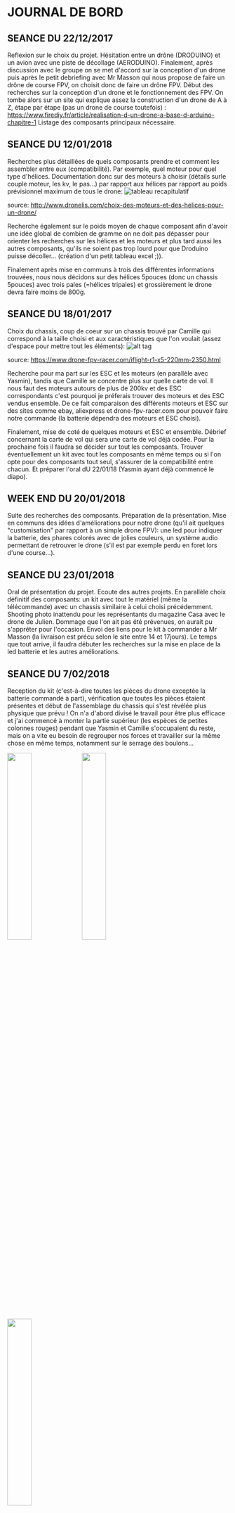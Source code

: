 # JOURNAL DE BORD 

## SEANCE DU 22/12/2017
Reflexion sur le choix du projet. Hésitation entre un drône (DRODUINO) et un avion avec une piste de décollage (AERODUINO). Finalement, 
après discussion avec le groupe on se met d'accord sur la conception d'un drone puis après le petit debriefing avec Mr Masson qui nous 
propose de faire un drône de course FPV, on choisit donc de faire un drône FPV. Début des recherches sur la conception d'un drone et le 
fonctionnement des FPV. On tombe alors sur un site qui explique assez la construction d'un drone de A à Z, étape par étape (pas un drone
de course toutefois) : https://www.firediy.fr/article/realisation-d-un-drone-a-base-d-arduino-chapitre-1
Listage des composants principaux nécessaire.

## SEANCE DU 12/01/2018
Recherches plus détaillées de quels composants prendre et comment les assembler entre eux (compatibilité). Par exemple, quel moteur pour 
quel type d'hélices. Documentation donc sur des moteurs à choisir (détails surle couple moteur, les kv, le pas...) par rapport aux hélices par rapport au poids prévisionnel maximum de tous le drone: 
![tableau recapitulatif](https://user-images.githubusercontent.com/34765769/35444846-13223814-02b0-11e8-8e38-c6e308306b24.PNG)

source: http://www.dronelis.com/choix-des-moteurs-et-des-helices-pour-un-drone/

Recherche également sur le poids moyen de chaque composant afin d'avoir une idée global de combien de gramme on ne doit pas dépasser pour 
orienter les recherches sur les hélices et les moteurs et plus tard aussi les autres composants, qu'ils ne soient pas trop lourd pour que 
Droduino puisse décoller... (création d'un petit tableau excel ;)). 

Finalement après mise en communs à trois des différentes informations trouvées, nous nous décidons sur des hélices 5pouces (donc un chassis
5pouces) avec trois pales (=hélices tripales) et grossièrement le drone devra faire moins de 800g.

## SEANCE DU 18/01/2017
Choix du chassis, coup de coeur sur un chassis trouvé par Camille qui correspond à la taille choisi et aux caractéristiques que l'on voulait (assez d'espace pour mettre tout les éléments):
![alt tag](https://user-images.githubusercontent.com/34765769/35444845-130c671e-02b0-11e8-815e-68201529b249.PNG)

source: https://www.drone-fpv-racer.com/iflight-r1-x5-220mm-2350.html

Recherche pour ma part sur les ESC et les moteurs (en parallèle avec Yasmin), tandis que Camille se concentre plus sur quelle carte de 
vol. Il nous faut des moteurs autours de plus de 200kv et des ESC correspondants c'est pourquoi je préferais trouver des moteurs et des 
ESC vendus ensemble. De ce fait comparaison des différents moteurs et ESC sur des sites comme ebay, aliexpress et drone-fpv-racer.com 
pour pouvoir faire notre commande (la batterie dépendra des moteurs et ESC choisi).

Finalement, mise de coté de quelques moteurs et ESC et ensemble. Débrief concernant la carte de vol qui sera une carte de vol déjà codée.
Pour la prochaine fois il faudra se décider sur tout les composants. Trouver éventuellement un kit avec tout les composants en même temps ou si l'on opte pour des composants tout seul, s'assurer de la compatibilité entre chacun. Et préparer l'oral dU 22/01/18 (Yasmin ayant déjà commencé le diapo).

## WEEK END DU 20/01/2018
Suite des recherches des composants. Préparation de la présentation. 
Mise en communs des idées d'améliorations pour notre drone (qu'il ait quelques "customisation" par rapport à un simple drone FPV): une
led pour indiquer la batterie, des phares colorés avec de jolies couleurs, un système audio permettant de retrouver le drone (s'il est
par exemple perdu en foret lors d'une course...).

## SEANCE DU 23/01/2018
Oral de présentation du projet. Ecoute des autres projets. En parallèle choix définitif des composants: un kit avec tout le matériel
(même la télécommande) avec un chassis similaire à celui choisi précédemment. Shooting photo inattendu pour les représentants du magazine Casa avec le drone de Julien. Dommage que l'on ait pas été prévenues, on aurait pu s'apprêter pour l'occasion. 
Envoi des liens pour le kit à commander à Mr Masson (la livraison est précu selon le site entre 14 et 17jours).
Le temps que tout arrive, il faudra débuter les recherches sur la mise en place de la led batterie et les autres améliorations.

## SEANCE DU 7/02/2018
Reception du kit (c'est-à-dire toutes les pièces du drone exceptée la batterie commandé à part), vérification que toutes les pièces étaient présentes et début de l'assemblage du chassis qui s'est révélée plus physique que prévu ! On n'a d'abord divisé le travail pour être plus efficace et j'ai commencé à monter la partie supérieur (les espèces de petites colonnes rouges) pendant que Yasmin et Camille s'occupaient du reste, mais on a vite eu besoin de regrouper nos forces et travailler sur la même chose en même temps, notamment sur le serrage des boulons...
<p><img src="https://user-images.githubusercontent.com/34765769/36040753-b29ce33c-0dc6-11e8-9758-a9614520923b.JPG" width="33%"> <img src="https://user-images.githubusercontent.com/34765769/36040725-a0bb4f3c-0dc6-11e8-95d8-c64550b63c26.JPG" width="33%"> <img src="https://user-images.githubusercontent.com/34765769/36040743-a96786e6-0dc6-11e8-886e-2ebf033c44bc.JPG" width="33%"></p>
Pour le chassis, il ne reste plus qu'a fixer la partie supérieur et la partie inférieur ensemble (mais on le fera surement seulement après avoir mis les autres composants pour que ça soit plus facile à manier) et intégrer les autres composants. Puis, quand tout cela sera fini et que l'on aura reçu la batterie, nous pourrons enfin commencer les essais de vols !
Go Droduino !

## APRES-MIDI DU 15/02/2018
Assemblage des moteurs, posage des pieds et des hélices.
<p><img src="https://user-images.githubusercontent.com/34765769/38151115-34f63664-3462-11e8-9956-1a624f9994b2.png" width="50%"><img src="https://user-images.githubusercontent.com/34765769/38151235-be011d20-3462-11e8-8829-007fe61e9d9e.png" width="50%"></p>

## JOURNEE DU 21/02/2018
Comme on ne peut coller les deux cartes (carte de vol et plaque de distribution de l'énergie), Camille est allée au Fablab pour des entretoises afin que les cartes puisses être fixées entre elle et avec le châssis (même si, pour des raisons d'ergonomie, on ne les fixe pas au maximum tout de suite).
<p><img src="https://user-images.githubusercontent.com/34765769/38151835-30c9cecc-3465-11e8-8761-8c88ae11427f.png" width="50%"><img src="https://user-images.githubusercontent.com/34765769/38151823-24c99d50-3465-11e8-9fad-8cf6959da6cc.png" width="50%"></p>

## SEANCE DU 16/03/2018
Soudage des ESC avec les moteurs (préalablement fixés avec de l'adhésif). Mr FERRERO nous d'abord montré comment utiliser le fer à souder de la salle de Tp mais nous a ensuite conseillé d'aller effectuer les soudures au Fablab. On a donc terminé la séance au Fablab pour y faire nos soudures et on en a profité pour souder également des pins sur la carte de vol pour pouvoir y brancher des esc ou autres facilement.
<p><img src="https://user-images.githubusercontent.com/34765769/38151859-4480d7d0-3465-11e8-87b3-625beacd6584.png" width="24%"><img src="https://user-images.githubusercontent.com/34765769/38151864-468f1bc2-3465-11e8-9548-810819a12916.png" width="24%">
  <img src="https://user-images.githubusercontent.com/34765769/38154237-4b716350-3471-11e8-9370-2bda3cc80a21.png" width="24%" ><img src="https://user-images.githubusercontent.com/34765769/38338727-1408feb6-386b-11e8-8249-c765825eb2cc.jpg" width="24%"></p>
  <I>(On avait re-enlevé les hélices peu de temps après les avoir installées car elles ne servent pas encore et sont plus gênantes qu'autre chose pour le moment)</I>
  
  
Il restera encore à souder les esc à la plaque de distribution d'energie ainsi que la batterie (une fois qu'elle sera arrivée).

## APRES MIDI DU 28/03/2018
Retour au Fablab. On y a soudé les esc à la plaque de distribution d'énergie et on a ajouté (on a soudé d'autres) pins sur la carte de vol et la plaque de distribution d'énergie, même si on ne les utilisera pas tous forcément, au cas où. On y a aussi pris quatres nouvelles entretoises et des vis (qu'il faudra changer car trop grandes) pour fixer les cartes.
<p><img src="https://user-images.githubusercontent.com/34765769/38322900-0ed78ed2-383c-11e8-9bd8-6660b87bb412.jpg" width="50%"><img src="https://user-images.githubusercontent.com/34765769/38335934-67ce052e-3860-11e8-8017-b1cdd01d209c.jpg" width="50%"></p>



## SEANCE DU 29/03/2018
On a soudé la prise xt60 male à la carte de distribution. Cette prise permet de brancher la batterie (reçue la semaine d'avant) à la plaque de distribution d'énergie et ainsi d'alimenter tout les composants du drone.
<p><img src="https://user-images.githubusercontent.com/34765769/38336831-772221d8-3863-11e8-8d21-04378046296a.jpg" width="50%"><img src="https://user-images.githubusercontent.com/34765769/38338727-1408feb6-386b-11e8-8249-c765825eb2cc.jpg" width="50%" height="333px"></p>

On a aussi récupéré la caméra et son casque fpv que l'on va bientôt installer.
Maintenant que tout est branché, il faut connecter les esc avec la carte de vol et configurer ses pins (si l'on a le temps car c'est de l'optimisation). Et Tester les moteurs.

## WEEK END DU 31/03/2018
Changement des vis trop longues des cartes pour des vis à la bonne taille (enfin!). Second test des moteurs avec l'application Cleanflight, appli pour la carte de vol, (Camille avait déjà fait un premier test qui au final avait donné les mêmes résultats).Les moteursfonctionnent bien mais ils tournent tous dans le même sens. J'ai essayé d'accéder aux esc pour reconfigurer leur sens de rotation (avec l'application BLHeli) mais les esc sont introuvables (on n'arrive pas à y accéder donc aucune reconfiguration possible). Après quelques recherches il semblerait qu'une solution serait de flasher les esc avec une autre carte arduino ou "simplement" d'inverser les branchements moteurs-esc, pour les moteurs concernés, afin de forcer le sens de rotation que l'on veut.

Interface cleanflight:
<img src="https://user-images.githubusercontent.com/34765769/38423767-27105e2e-39af-11e8-904b-f68d8ce12e21.png">

Interface BLHeli:
<p><img src="https://user-images.githubusercontent.com/34765769/38423769-29bdd99e-39af-11e8-9197-0e369d437109.png"></p>

Parallèlement, nouvelle révélation ! Le nom de "Droduino" avait été soumis a discussion et nous avions envisagé de le changer. Surtout que 'Droduino' est la combinaison de 'drone' et 'arduino' mais nous n'utilisons finalement pas de carte arduino. Notre drone s'appelera donc... Flash McDrone ! (référence au célèbre Flash McQueen). Le nom du project reste toujours 'Droduino', mais le nom du drone en lui-même devient Flash McDrone :D.

## SEANCE DU 05/04/2018
Recherche sur la radio et la télécommande. Début du branchement de la radio à terminer ce week end. (Camille et Yasmin ont aussi pu désouder et resouder dans le sens voulu les moteurs dont on veut inverser le sens de rotation)
To do ce week-end:branchement radio et télécommande; recherches pour les leds batterie et de positionnement pour pouvoir les commander la semaine prochaine (récupérer notamment la taille des leds phares comme celles qu'utilisent Chapoulie et Benjamin Vouillon); nouveau test des moteurs voir si le sens bon auquel cas --> posage des hélices. Puis premiers vols si tout vas bien, enfin ! Youpi :D

## SEANCE DU 09/04/2018
Un des ESC a brulé lors des tests avec la radio/télécommande de Camille. Dessoudage des cet ESC par Camille et Yasmin pendant que je cherchais les éléments à commander à savoir le buzzer et les leds phares. 
Présentation devant les professeurs. Pour le branchements du buzzer (et leds ?) on va surement utiliser une carte arduino en plus pour ne pas avoir à toucher à la carte de vol déjà configuré.

## APRES MIDI DU 23/04/2018
Recherches buzzer et leds. 
Je pense choisir un de ses buzzers : 
<ul><li><a href="https://l.facebook.com/l.php?u=https%3A%2F%2Ffr.aliexpress.com%2Fitem%2FMatek-Lost-Model-Beeper-Flight-Controller-5V-Loud-Buzzer-Built-in-MCU-for-FPV-Drone-Multicopters%2F32851363339.html%3FisOrigTitle%3Dtrue&h=ATOPwMuvNrCNjDTnQTQwDrVCNEWdKG5CEOiayyhIDnfrDdzwXHCbZeBOSqkCvE7ifGKJQrlo8gDJlCTYI93pgorauW_3JXmVmFS4e_VlWg">lien 1</a></li>
  <li><a href="https://l.facebook.com/l.php?u=https%3A%2F%2Ffr.aliexpress.com%2Fitem%2FHGLRC-2-en-1-WS2812B-5-V-LED-avec-Alarme-Buzzer-Moteur-Base-lumi-re-pour%2F32842024243.html%3Fws_ab_test%3Dsearchweb0_0%252Csearchweb201602_4_10152_10065_10151_10344_10068_5722815_10342_10343_10340_10341_5722915_10698_5722615_10697_10696_10084_10083_10618_10305_10304_10307_10306_10302_5722715_5711215_10059_10184_308_100031_10103_441_10624_10623_10622_5711315_5722515_10621_10620%252Csearchweb201603_25%252CppcSwitch_3%26algo_expid%3D69aa0a5a-c26a-4e76-923f-d6597705dd47-12%26algo_pvid%3D69aa0a5a-c26a-4e76-923f-d6597705dd47%26transAbTest%3Dae803_1%26priceBeautifyAB%3D0&h=ATOPwMuvNrCNjDTnQTQwDrVCNEWdKG5CEOiayyhIDnfrDdzwXHCbZeBOSqkCvE7ifGKJQrlo8gDJlCTYI93pgorauW_3JXmVmFS4e_VlWgc(celui ci c'est un buzzer AVEC des leds aussi, donc ça pourrait être sympa)">lien 2</a></li>
  <li><a href="https://l.facebook.com/l.php?u=https%3A%2F%2Ffr.aliexpress.com%2Fitem%2FMatek-WS2812B-LED-5V-Active-Buzzer-6xRGB-LED-Indicator-for-NAZE32-F3-FLIP32-CC3D-Skyline32-Flight%2F32779570201.html%3Fws_ab_test%3Dsearchweb0_0%252Csearchweb201602_4_10152_10065_10151_10344_10068_5722815_10342_10343_10340_10341_5722915_10698_5722615_10697_10696_10084_10083_10618_10305_10304_10307_10306_10302_5722715_5711215_10059_10184_308_100031_10103_441_10624_10623_10622_5711315_5722515_10621_10620%252Csearchweb201603_25%252CppcSwitch_3%26algo_expid%3D69aa0a5a-c26a-4e76-923f-d6597705dd47-17%26algo_pvid%3D69aa0a5a-c26a-4e76-923f-d6597705dd47%26transAbTest%3Dae803_1%26priceBeautifyAB%3D0&h=ATOPwMuvNrCNjDTnQTQwDrVCNEWdKG5CEOiayyhIDnfrDdzwXHCbZeBOSqkCvE7ifGKJQrlo8gDJlCTYI93pgorauW_3JXmVmFS4e_VlWg">lien 3 (un peu comme le précédent mais avec moins de led)</a></li>
  <li><a href="https://l.facebook.com/l.php?u=https%3A%2F%2Ffr.aliexpress.com%2Fitem%2F1pc-Hot-Sale-5V-Active-Buzzer-Alarm-Beeper-With-Cable-for-FPV-Racer-Quadcopter-Drone-DIY%2F32726450101.html%3FisOrigTitle%3Dtrue&h=ATOPwMuvNrCNjDTnQTQwDrVCNEWdKG5CEOiayyhIDnfrDdzwXHCbZeBOSqkCvE7ifGKJQrlo8gDJlCTYI93pgorauW_3JXmVmFS4e_VlWg">lien 4 (principals intérêts de celui la : pas cher et pas besoin de soudure)</a></li>
  </ul>
 
 Et un de ses phares:
 <ul><li><a href="https://fr.aliexpress.com/item/Original-XK-X380-005-LED-Headlights-for-XK-X380-RC-Quadcopter/32543699121.html?ws_ab_test=searchweb0_0,searchweb201602_4_10152_10065_10151_10344_10068_5722815_10342_10343_10340_10341_5722915_10698_5722615_10697_10696_10084_10083_10618_10305_10304_10307_10306_10302_5722715_5711215_10059_10184_308_100031_10103_441_10624_10623_10622_5711315_5722515_10621_10620,searchweb201603_25,ppcSwitch_3&algo_expid=2da7e694-ee86-4ecc-bff9-820bd672ad68-0&algo_pvid=2da7e694-ee86-4ecc-bff9-820bd672ad68&transAbTest=ae803_1&priceBeautifyAB=0">lien 1</a></li>
  <li><a href="https://fr.aliexpress.com/item/Yuenhoang-LED-Bande-60-8mm-De-Frein-Lumi-re-Vol-De-Nuit-Lumi-res-Ceinture-2/32838924777.html?ws_ab_test=searchweb0_0%2Csearchweb201602_4_10152_10065_10151_10344_10068_5722815_10342_10343_10340_10341_5722915_10698_5722615_10697_10696_10084_10083_10618_10305_10304_10307_10306_10302_5722715_5711215_10059_10184_308_100031_10103_441_10624_10623_10622_5711315_5722515_10621_10620%2Csearchweb201603_25%2CppcSwitch_3&algo_expid=2da7e694-ee86-4ecc-bff9-820bd672ad68-3&algo_pvid=2da7e694-ee86-4ecc-bff9-820bd672ad68&transAbTest=ae803_1&priceBeautifyAB=0">lien 2</a></li>
  <li><a href="https://www.banggood.com/fr/5V-Colorful-Highlight-Night-LED-Strip-Switch-Ten-Mode-Remote-Control-with-Receiver-for-Racing-Drone-p-1108965.html?gmcCountry=FR&currency=EUR&createTmp=1&utm_source=googleshopping&utm_medium=cpc_ods&utm_content=heath&utm_campaign=PLA-multi-fr-pc&gclid=CjwKCAjwiPbWBRBtEiwAJakcpNsJLMdbjV2DJl8uKUGJ-r5u9ASyRf2AgU4lrVBQu0a8jSyCv1291BoCkLoQAvD_BwE&cur_warehouse=CN">lien 3</a></li>
  </ul>
  
## APRES MIDI DU 28/04/2018
Choix final pour les phares et le buzzer et commande.
Après configurations avec BLHeli et CleanFlight du drone, Camille a reussi à le faire voler !! Flash McDrone sait voler :D !

## SEANCE DU 02/05/2018
Ayant récupéré les leds strips auprès de Mr Masson précédement. Je me suis documentée sur le fonctionnement des leds et sur la carte arduino pro micro qui va nous servir pour commander les leds, les phares et le buzzer avec la télécommande sans passer par la carte de vol. 

## SEANCE DU 09/05/2018
Tests avec les leds strips. Elles fonctionnent bien et les codes tests avec la librairie sont super funs ! Toutefois, la carte arduino chauffe trop (c'était presque brulant à un moment). C'est surement parce qu'il y a trop de leds (60). J'ai essayé de placer une résistance. Ca chauffe beaucoup moins,voir plus du tout mais du coup il n'y a plus assez de tension et toutes les leds ne s'allument plus... Il faudrait essayer d'avoir une resistance plus petite peut être ou trouver une solution alternative.

## SOIREE DU 20/04/2018
Suite des tests avec les leds strips et écriture d'un premier code simple. Finalement il n'y aura pas besoin de mettre de résistance pour éviter que la carte chauffe, il suffit de diminiuer la luminosité ! Les leds brillent moins fort (ce qui n'est pas plus mal car ça faisait presque mal aux yeux) mais au moins elles sont toutes allumées et la carte arduino ne chauffe plus.

## APRES MIDI DU 24/05/2018
On considère que le drone ne doit plus voler quand on atteint -20% de sa batterie totale. On a du 12V, on doit poser le drone à 9,8V  du coup on prend 10V.
Batterie : -20% 12V --> 9,8V : on prends 10V comme seuil critique 
On a également réglé les channels de la télécommande pour qu'elle puisse gérer l'armage des moteurs, les leds de positions, le buzzer et l'intensité des phares. 
Réglage des channels :
      -CH5 = SwA (moteurs) -> deux positions positions
      -CH6 = SwC (led positions) -> trois positions
      -CH7 = SwD (Buzzer) -> deux positions
      -CH8 = VrB (intensité phares) -> roulette
     
On a récupéré les valeurs qu'envoi la télécommande a chaque position des switchs pour les channels 6, 7 et 8 avec arduino et le serialplotter:
<p><img src="https://user-images.githubusercontent.com/34765769/40559765-236d1a3a-6058-11e8-939f-578feb4749c5.PNG" width="33%"> <img src="https://user-images.githubusercontent.com/34765769/40559773-28409924-6058-11e8-8d74-adf3a7a53c78.PNG" width="33%"> <img src="https://user-images.githubusercontent.com/34765769/40559781-2d9eda98-6058-11e8-8df3-3daf3189bec4.PNG" width="33%"></p>
On voit bien les paliers mais les valeurs ne sont pas très précises, c'est plutôt des fourchettes.

On a également testé les phares reçues. On les a branché à l'arduino, elle même alimenté par le drône (et plus par l'usb) et ça fonctionne mais un des deux phares ne marche pas. Heureusement Mr Masson en a commandé deux donc on pourra brancher les autres à leur place pour avoir deux phares qui fonctionnent (même si en réalité ils n'éclairent pas tellement, les leds strip sont plus lumineuses..). Toutefois, avec les valeurs que l'ont recoit de la télécommande, on n'as pas réussi à faire en sorte que la luminosité change en fonction de comment on troune la petite roulette sur la télécommande donc on a fini par juste mettre une valeur seuil. On a donc que deux états, soit les phares sont allumés, soit ils sont éteints.
Aussi, Yasmin a réussi à faire fonctionner le buzzer, il va donc falloir inclure sont code à l'arduino et l'ajouter sur le drone.


Pour la prochaine fois, Camille va essayer de lire des valeurs plus précises, comme celles que l'on obtient avec Cleanflight. Je dois continuer le code pour les leds strips, et si Camille arrive à avoir des valeurs plus précises les utiliser plutôt que les fourchettes de valeurs que l'on a pour l'instant.

## APRES MIDI DU 25/05/2018
J'ai essayé mon code pour les leds avec le drone mais ça n'as pas fonctionné. Le code est bon mais les valeurs que l'on reçevait de la télécommande n'étaient plus du tout les même que la veille et ce qu'on lisait était assez abbérant.
J'ai donc continué à peaufiner le code des leds pour que chaque position (basse, haute, moyenne, etc) du bouton switch associée aux leds soit une couleur ou un motif différent en utilisant les anciennes valeurs tandis que Camille a cherché à récupérer les même valeurs que cleanflight en regardant directement le code source de cleanflight pour voir comment il faisait pour obtenir des valeurs avec une telle précision.
Comme elle est trop forte, elle a reussi et on a donc maintenant des valeurs bien plus précises pour chaque position du switch :
<p><img src="https://user-images.githubusercontent.com/34765769/40558316-359e4f62-6053-11e8-9b9a-7dde5f430e7e.jpg"></p>
N'est-ce pas magnifique ? :D 
On a aussi les valeurs pour les channels 7 et 8 (associés au buzzer et aux phares):
<p><img src="https://user-images.githubusercontent.com/34765769/40558317-39f356de-6053-11e8-8819-6784ebd2a962.jpg" width="49%"> <img src="https://user-images.githubusercontent.com/34765769/40558320-3ce5a856-6053-11e8-9e66-5fe993cb70b7.jpg" width="49%"></p>

On va donc pouvoir réutiliser ses valeurs dans le code et ça devrait marcher !

## SOIREE DU 27/05/2018 ET JOURNEE DU 28/05/2018
Le dimanche soir, j'ai continué sur le code des leds pour chercher des effets différents mais j'ai quelques difficultés de programmation pour certains effets.

Le lundi 28, nous sommes allées au Fablab avec Camille et Yasmin pour bricoler. On a construit de nouveaux fils à partir d'anciens car nous avions besoin de plusieurs fils qui aient plus d'une 'sortie' si l'on puit dire. En effet certains pins alimentaient plusieurs éléments différents donc on avait par exemple besoin de fils femelle-mâle/mâle (d'un coté femelle, de l'autre 2 mâles) ou femelle-femelle/mâle... 

Dans l'après midi j'ai encore continué sur le code des leds. Il est maintenant terminé. A chaque position, les leds font quelque chose de différents. Chaque position étant associé à une valeur énvoyée par la télécommande que Camille avait récupérer il y a quelques jours. J'ai aussi rajouté une partie pour le buzzer. Le switch de la télécommande associé au buzzer a 2 position donc j'ai juste associé à la position haute au bip du buzzer en réutilisant le code qu'avait écrit Yasmin.
Il reste à revoir la partie du code pour les phares: est ce qu'on garde juste 2 états (allumés/éteints) ou est ce que, maintenant que l'on récupère des valeurs précisent de la télécommande, on peut programmer une intensité pogressive.
Reste aussi à tester le code sur le drone demain et voir s'il fonctionne bien. Il faudra aussi terminer le code et terminer, le plus tôt possible, tout les branchements (des éléments ajoutés, dont la caméra FPV) pour pouvoir finir l'assemblage complet avec tout les éléments afin de pouvoir s'entrainer à le faire voler. On sera comme ça peut être capable de faire une démonstration sympas lors de la soutenance. 
